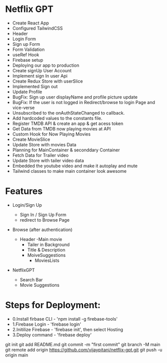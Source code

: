 # Netflix GPT
- Create React App
- Configured TailwindCSS
- Header
- Login Form
- Sign up Form
- Form Validation
- useRef Hook
- Firebase setup
- Deploying our app to production
- Create signUp User Account
- Implement sign In user Api
- Create Redux Store with userSlice
- Implemented Sign out
- Update Profile
- BugFix: Sign up user displayName and profile picture update
- BugFix: If the user is not logged in Redirect/browse to login Page and vice-verse
- Unsubscribed to the onAuthStateChanged to callback.
- Add hardcoded values to the constants file.
- Register TMDB API & create an app & get acess token
- Get Data from TMDB now playing movies at API
- Custom Hook for Now Playing Movies
- Create MovieSlice
- Update Store with movies Data
- Planning for MainContainer & seconddary Container
- Fetch Data for Trailer video
- Update Store with tailer video data
- Embedded the youtube video and make it autoplay and mute
- Tailwind classes to make main container look awesome




# Features
- Login/Sign Up
   - Sign In / Sign Up Form
   - redirect to Browse Page

- Browse (after authentication)
   - Header
   -Main movie
       - Tailer in Background
       - Title & Description
       - MoiveSuggestions
          - MoviesLists 
- NetflixGPT
  - Search Bar
  - Movie Suggestions


# Steps for Deployment:
- 0.Install firbase CLI - 'npm install -g firebase-tools'
- 1.Firebase Login - 'firebase login'
- 2.Initilize Firebase - 'firebase init', then select Hosting
- 3.Deploy command - 'firebase deploy'




git init
git add README.md
git commit -m "first commit"
git branch -M main
git remote add origin https://github.com/vijaypitani/netflix-gpt.git
git push -u origin main